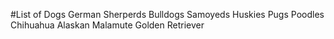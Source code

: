 #List of Dogs
German Sherperds
Bulldogs
Samoyeds
Huskies
Pugs
Poodles
Chihuahua
Alaskan Malamute
Golden Retriever
